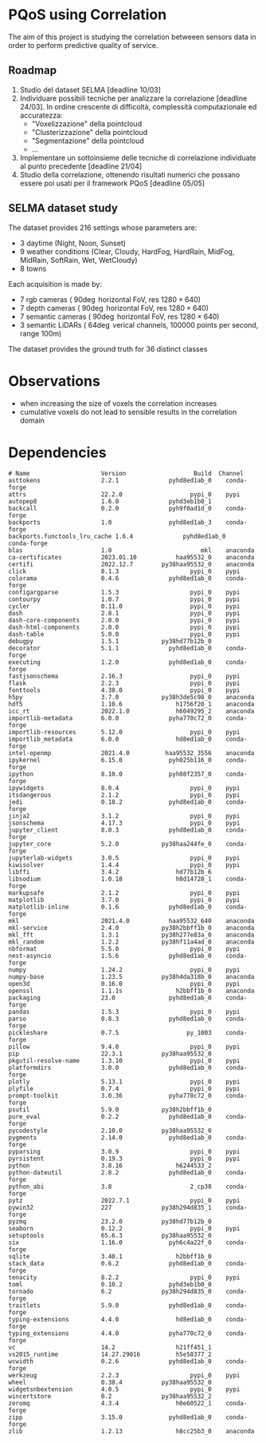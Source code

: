 # PQoS using Correlation
The aim of this project is studying the correlation betweeen sensors data in order to perform predictive quality of service.

## Roadmap
1. Studio del dataset SELMA [deadline 10/03] 
2. Individuare possibili tecniche per analizzare la correlazione [deadline 24/03].
 In ordine crescente di difficoltà, complessità computazionale ed accuratezza:
    - "Voxelizzazione" della pointcloud
    - "Clusterizzazione" della pointcloud
    - "Segmentazione" della pointcloud
    - …
4. Implementare un sottoinsieme delle tecniche di correlazione individuate al punto precedente [deadline 21/04]
5. Studio della correlazione, ottenendo risultati numerici che possano essere poi usati per il framework PQoS [deadline 05/05]

## SELMA dataset study

The dataset provides 216 settings whose parameters are:
- 3 daytime (Night, Noon, Sunset)
- 9 weather conditions (Clear, Cloudy, HardFog, HardRain, MidFog, MidRain, SoftRain, Wet, WetCloudy)
- 8 towns

Each acquisition is made by:
- 7 rgb cameras ( $90\deg$ horizontal FoV, res $1280 \times 640$)
- 7 depth cameras ( $90\deg$ horizontal FoV, res $1280 \times 640$)
- 7 semantic cameras ( $90\deg$ horizontal FoV, res $1280 \times 640$)
- 3 semantic LiDARs ( $64\deg$ verical channels, $100 000$ points per second, range $100\mathsf{m}$)

The dataset provides the ground truth for $36$ distinct classes 

# Observations
- when increasing the size of voxels the correlation increases
- cumulative voxels do not lead to sensible results in the correlation domain

# Dependencies
    # Name                    Version                   Build  Channel
    asttokens                 2.2.1              pyhd8ed1ab_0    conda-forge
    attrs                     22.2.0                   pypi_0    pypi
    autopep8                  1.6.0              pyhd3eb1b0_1
    backcall                  0.2.0              pyh9f0ad1d_0    conda-forge
    backports                 1.0                pyhd8ed1ab_3    conda-forge
    backports.functools_lru_cache 1.6.4              pyhd8ed1ab_0    conda-forge
    blas                      1.0                         mkl    anaconda
    ca-certificates           2023.01.10           haa95532_0    anaconda
    certifi                   2022.12.7        py38haa95532_0    anaconda
    click                     8.1.3                    pypi_0    pypi
    colorama                  0.4.6              pyhd8ed1ab_0    conda-forge
    configargparse            1.5.3                    pypi_0    pypi
    contourpy                 1.0.7                    pypi_0    pypi
    cycler                    0.11.0                   pypi_0    pypi
    dash                      2.8.1                    pypi_0    pypi
    dash-core-components      2.0.0                    pypi_0    pypi
    dash-html-components      2.0.0                    pypi_0    pypi
    dash-table                5.0.0                    pypi_0    pypi
    debugpy                   1.5.1            py38hd77b12b_0
    decorator                 5.1.1              pyhd8ed1ab_0    conda-forge
    executing                 1.2.0              pyhd8ed1ab_0    conda-forge
    fastjsonschema            2.16.3                   pypi_0    pypi
    flask                     2.2.3                    pypi_0    pypi
    fonttools                 4.38.0                   pypi_0    pypi
    h5py                      3.7.0            py38h3de5c98_0    anaconda
    hdf5                      1.10.6               h1756f20_1    anaconda
    icc_rt                    2022.1.0             h6049295_2    anaconda
    importlib-metadata        6.0.0              pyha770c72_0    conda-forge
    importlib-resources       5.12.0                   pypi_0    pypi
    importlib_metadata        6.0.0                hd8ed1ab_0    conda-forge
    intel-openmp              2021.4.0          haa95532_3556    anaconda
    ipykernel                 6.15.0             pyh025b116_0    conda-forge
    ipython                   8.10.0             pyh08f2357_0    conda-forge
    ipywidgets                8.0.4                    pypi_0    pypi
    itsdangerous              2.1.2                    pypi_0    pypi
    jedi                      0.18.2             pyhd8ed1ab_0    conda-forge
    jinja2                    3.1.2                    pypi_0    pypi
    jsonschema                4.17.3                   pypi_0    pypi
    jupyter_client            8.0.3              pyhd8ed1ab_0    conda-forge
    jupyter_core              5.2.0            py38haa244fe_0    conda-forge
    jupyterlab-widgets        3.0.5                    pypi_0    pypi
    kiwisolver                1.4.4                    pypi_0    pypi
    libffi                    3.4.2                hd77b12b_6
    libsodium                 1.0.18               h8d14728_1    conda-forge
    markupsafe                2.1.2                    pypi_0    pypi
    matplotlib                3.7.0                    pypi_0    pypi
    matplotlib-inline         0.1.6              pyhd8ed1ab_0    conda-forge
    mkl                       2021.4.0           haa95532_640    anaconda
    mkl-service               2.4.0            py38h2bbff1b_0    anaconda
    mkl_fft                   1.3.1            py38h277e83a_0    anaconda
    mkl_random                1.2.2            py38hf11a4ad_0    anaconda
    nbformat                  5.5.0                    pypi_0    pypi
    nest-asyncio              1.5.6              pyhd8ed1ab_0    conda-forge
    numpy                     1.24.2                   pypi_0    pypi
    numpy-base                1.23.5           py38h4da318b_0    anaconda
    open3d                    0.16.0                   pypi_0    pypi
    openssl                   1.1.1s               h2bbff1b_0    anaconda
    packaging                 23.0               pyhd8ed1ab_0    conda-forge
    pandas                    1.5.3                    pypi_0    pypi
    parso                     0.8.3              pyhd8ed1ab_0    conda-forge
    pickleshare               0.7.5                   py_1003    conda-forge
    pillow                    9.4.0                    pypi_0    pypi
    pip                       22.3.1           py38haa95532_0
    pkgutil-resolve-name      1.3.10                   pypi_0    pypi
    platformdirs              3.0.0              pyhd8ed1ab_0    conda-forge
    plotly                    5.13.1                   pypi_0    pypi
    plyfile                   0.7.4                    pypi_0    pypi
    prompt-toolkit            3.0.36             pyha770c72_0    conda-forge
    psutil                    5.9.0            py38h2bbff1b_0
    pure_eval                 0.2.2              pyhd8ed1ab_0    conda-forge
    pycodestyle               2.10.0           py38haa95532_0
    pygments                  2.14.0             pyhd8ed1ab_0    conda-forge
    pyparsing                 3.0.9                    pypi_0    pypi
    pyrsistent                0.19.3                   pypi_0    pypi
    python                    3.8.16               h6244533_2
    python-dateutil           2.8.2              pyhd8ed1ab_0    conda-forge
    python_abi                3.8                      2_cp38    conda-forge
    pytz                      2022.7.1                 pypi_0    pypi
    pywin32                   227              py38h294d835_1    conda-forge
    pyzmq                     23.2.0           py38hd77b12b_0
    seaborn                   0.12.2                   pypi_0    pypi
    setuptools                65.6.3           py38haa95532_0
    six                       1.16.0             pyh6c4a22f_0    conda-forge
    sqlite                    3.40.1               h2bbff1b_0
    stack_data                0.6.2              pyhd8ed1ab_0    conda-forge
    tenacity                  8.2.2                    pypi_0    pypi
    toml                      0.10.2             pyhd3eb1b0_0
    tornado                   6.2              py38h294d835_0    conda-forge
    traitlets                 5.9.0              pyhd8ed1ab_0    conda-forge
    typing-extensions         4.4.0                hd8ed1ab_0    conda-forge
    typing_extensions         4.4.0              pyha770c72_0    conda-forge
    vc                        14.2                 h21ff451_1
    vs2015_runtime            14.27.29016          h5e58377_2
    wcwidth                   0.2.6              pyhd8ed1ab_0    conda-forge
    werkzeug                  2.2.3                    pypi_0    pypi
    wheel                     0.38.4           py38haa95532_0
    widgetsnbextension        4.0.5                    pypi_0    pypi
    wincertstore              0.2              py38haa95532_2
    zeromq                    4.3.4                h0e60522_1    conda-forge
    zipp                      3.15.0             pyhd8ed1ab_0    conda-forge
    zlib                      1.2.13               h8cc25b3_0    anaconda